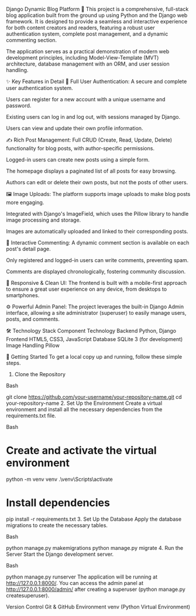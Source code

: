 Django Dynamic Blog Platform 📝
This project is a comprehensive, full-stack blog application built from the ground up using Python and the Django web framework. It is designed to provide a seamless and interactive experience for both content creators and readers, featuring a robust user authentication system, complete post management, and a dynamic commenting section.

The application serves as a practical demonstration of modern web development principles, including Model-View-Template (MVT) architecture, database management with an ORM, and user session handling.

✨ Key Features in Detail
👤 Full User Authentication: A secure and complete user authentication system.

Users can register for a new account with a unique username and password.

Existing users can log in and log out, with sessions managed by Django.

Users can view and update their own profile information.

✍️ Rich Post Management: Full CRUD (Create, Read, Update, Delete) functionality for blog posts, with author-specific permissions.

Logged-in users can create new posts using a simple form.

The homepage displays a paginated list of all posts for easy browsing.

Authors can edit or delete their own posts, but not the posts of other users.

🖼️ Image Uploads: The platform supports image uploads to make blog posts more engaging.

Integrated with Django's ImageField, which uses the Pillow library to handle image processing and storage.

Images are automatically uploaded and linked to their corresponding posts.

💬 Interactive Commenting: A dynamic comment section is available on each post's detail page.

Only registered and logged-in users can write comments, preventing spam.

Comments are displayed chronologically, fostering community discussion.

📱 Responsive & Clean UI: The frontend is built with a mobile-first approach to ensure a great user experience on any device, from desktops to smartphones.

⚙️ Powerful Admin Panel: The project leverages the built-in Django Admin interface, allowing a site administrator (superuser) to easily manage users, posts, and comments.

🛠️ Technology Stack
Component	Technology
Backend	Python, Django
Frontend	HTML5, CSS3, JavaScript
Database	SQLite 3 (for development)
Image Handling	Pillow

🚀 Getting Started
To get a local copy up and running, follow these simple steps.

1. Clone the Repository

Bash

git clone https://github.com/your-username/your-repository-name.git
cd your-repository-name
2. Set Up the Environment
Create a virtual environment and install all the necessary dependencies from the requirements.txt file.

Bash

# Create and activate the virtual environment
python -m venv venv
.\venv\Scripts\activate

# Install dependencies
pip install -r requirements.txt
3. Set Up the Database
Apply the database migrations to create the necessary tables.

Bash

python manage.py makemigrations
python manage.py migrate
4. Run the Server
Start the Django development server.

Bash

python manage.py runserver
The application will be running at http://127.0.0.1:8000/. You can access the admin panel at http://127.0.0.1:8000/admin/ after creating a superuser (python manage.py createsuperuser).



Version Control	Git & GitHub
Environment	venv (Python Virtual Environment)
